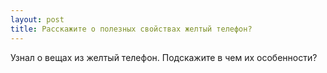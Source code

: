 ```yaml
---
layout: post 
title: Расскажите о полезных свойствах желтый телефон? 
--- 
```

Узнал о вещах из желтый телефон. Подскажите в чем их особенности?